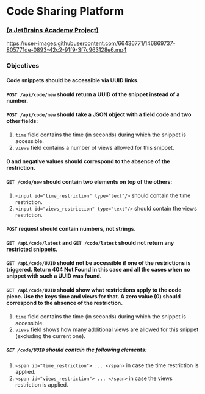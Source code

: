 # Code Sharing Platform
### <a href="https://hyperskill.org/projects/130" target="_blank">(a JetBrains Academy Project)</a>

https://user-images.githubusercontent.com/66436771/146869737-805771de-0893-42c2-91f9-3f7c963128e6.mp4

### Objectives

#### Code snippets should be accessible via UUID links.
#### `POST /api/code/new` should return a UUID of the snippet instead of a number.
#### `POST /api/code/new` should take a JSON object with a field code and two other fields:
1. `time` field contains the time (in seconds) during which the snippet is accessible.
2. `views` field contains a number of views allowed for this snippet.

#### 0 and negative values should correspond to the absence of the restriction.
#### `GET /code/new` should contain two elements on top of the others:
1. `<input id="time_restriction" type="text"/>` should contain the time restriction.
2. `<input id="views_restriction" type="text"/>` should contain the views restriction.

#### `POST` request should contain numbers, not strings.
#### `GET /api/code/latest` and `GET /code/latest` should not return any restricted snippets.
#### `GET /api/code/UUID` should not be accessible if one of the restrictions is triggered. Return 404 Not Found in this case and all the cases when no snippet with such a UUID was found.
#### `GET /api/code/UUID` should show what restrictions apply to the code piece. Use the keys time and views for that. A zero value (0) should correspond to the absence of the restriction.
1. `time` field contains the time (in seconds) during which the snippet is accessible.
2. `views` field shows how many additional views are allowed for this snippet (excluding the current one).
    
##### `GET /code/UUID` should contain the following elements:
1. `<span id="time_restriction"> ... </span>` in case the time restriction is applied.
2. `<span id="views_restriction"> ... </span>` in case the views restriction is applied.
